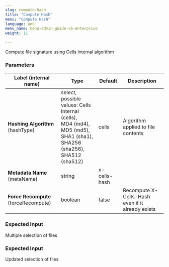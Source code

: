 ```yaml
---
slug: compute-hash
title: "Compute Hash"
menu: "Compute Hash"
language: und
menu_name: menu-admin-guide-v6-enterprise
weight: 11

---
```


 Compute file signature using Cells internal algorithm

### Parameters
|Label (internal name)|Type|Default|Description|
|---|---|---|---|
|**Hashing Algorithm** (hashType)|select, possible values: Cells Internal (cells),<br/>MD4 (md4),<br/>MD5 (md5),<br/>SHA1 (sha1),<br/>SHA256 (sha256),<br/>SHA512 (sha512)|cells|Algorithm applied to file contents|
|**Metadata Name** (metaName)|string|x-cells-hash||
|**Force Recompute** (forceRecompute)|boolean|false|Recompute X-Cells-Hash even if it already exists|



### Expected Input
Multiple selection of files


### Expected Input
Updated selection of files


